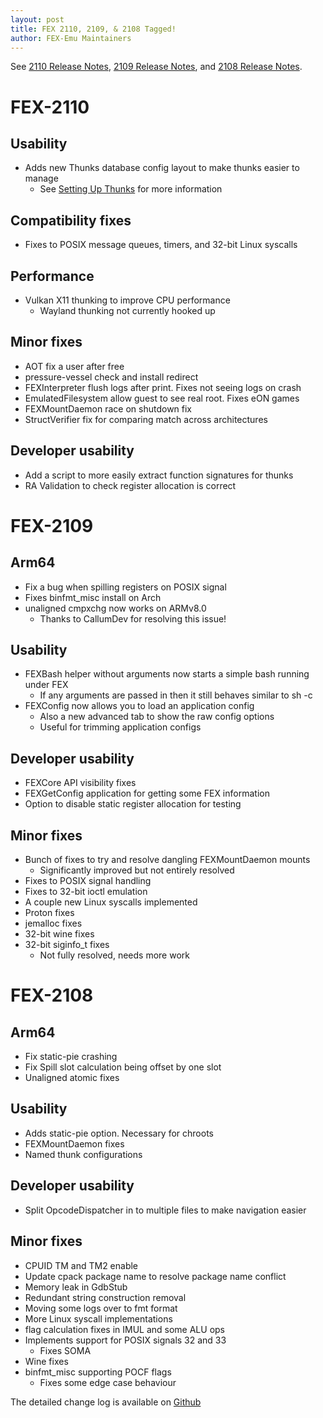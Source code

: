 ```yaml
---
layout: post
title: FEX 2110, 2109, & 2108 Tagged!
author: FEX-Emu Maintainers
---
```


See [2110 Release Notes](https://github.com/FEX-Emu/FEX/releases/tag/FEX-2110), [2109 Release Notes](https://github.com/FEX-Emu/FEX/releases/tag/FEX-2109), and [2108 Release Notes](https://github.com/FEX-Emu/FEX/releases/tag/FEX-2108).

# FEX-2110
## Usability
- Adds new Thunks database config layout to make thunks easier to manage
  - See [Setting Up Thunks](https://wiki.fex-emu.com/index.php/Development:Setting_up_Thunks#Thunks_Database_format) for more information

## Compatibility fixes
- Fixes to POSIX message queues, timers, and 32-bit Linux syscalls

## Performance
- Vulkan X11 thunking to improve CPU performance
  - Wayland thunking not currently hooked up

## Minor fixes
- AOT fix a user after free
- pressure-vessel check and install redirect
- FEXInterpreter flush logs after print. Fixes not seeing logs on crash
- EmulatedFilesystem allow guest to see real root. Fixes eON games
- FEXMountDaemon race on shutdown fix
- StructVerifier fix for comparing match across architectures

## Developer usability
- Add a script to more easily extract function signatures for thunks
- RA Validation to check register allocation is correct

# FEX-2109
## Arm64
- Fix a bug when spilling registers on POSIX signal
- Fixes binfmt_misc install on Arch
- unaligned cmpxchg now works on ARMv8.0
  - Thanks to CallumDev for resolving this issue!

## Usability
- FEXBash helper without arguments now starts a simple bash running under FEX
  - If any arguments are passed in then it still behaves similar to sh -c
- FEXConfig now allows you to load an application config
  - Also a new advanced tab to show the raw config options
  - Useful for trimming application configs

## Developer usability
- FEXCore API visibility fixes
- FEXGetConfig application for getting some FEX information
- Option to disable static register allocation for testing

## Minor fixes
- Bunch of fixes to try and resolve dangling FEXMountDaemon mounts
  - Significantly improved but not entirely resolved
- Fixes to POSIX signal handling
- Fixes to 32-bit ioctl emulation
- A couple new Linux syscalls implemented
- Proton fixes
- jemalloc fixes
- 32-bit wine fixes
- 32-bit siginfo_t fixes
  - Not fully resolved, needs more work

# FEX-2108

## Arm64
- Fix static-pie crashing
- Fix Spill slot calculation being offset by one slot
- Unaligned atomic fixes

## Usability
- Adds static-pie option. Necessary for chroots
- FEXMountDaemon fixes
- Named thunk configurations

## Developer usability
- Split OpcodeDispatcher in to multiple files to make navigation easier

## Minor fixes
- CPUID TM and TM2 enable
- Update cpack package name to resolve package name conflict
- Memory leak in GdbStub
- Redundant string construction removal
- Moving some logs over to fmt format
- More Linux syscall implementations
- flag calculation fixes in IMUL and some ALU ops
- Implements support for POSIX signals 32 and 33
  - Fixes SOMA
- Wine fixes
- binfmt_misc supporting POCF flags
  - Fixes some edge case behaviour

The detailed change log is available on [Github](https://github.com/FEX-Emu/FEX/compare/FEX-2107...FEX-2110)
